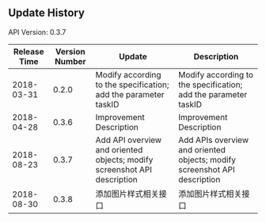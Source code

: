 Update History
---------------------------------------------------------------------
API Version: 0.3.7 
 
| Release Time | Version Number | Update | Description
| ---------------| -----------|-----------|---------|
| 2018-03-31 | 0.2.0 | Modify according to the specification; add the parameter taskID | Modify according to the specification; add the parameter taskID
| 2018-04-28 | 0.3.6 | Improvement Description | Improvement Description
2018-08-23 |0.3.7 | Add API overview and oriented objects; modify screenshot API description | Add APIs overview and oriented objects; modify screenshot API description
| 2018-08-30  |0.3.8 | 添加图片样式相关接口 |添加图片样式相关接口